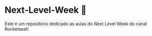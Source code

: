 # Next-Level-Week :rocket:
Este é um repositório dedicado as aulas do Next Level Week do canal Rocketseat!

